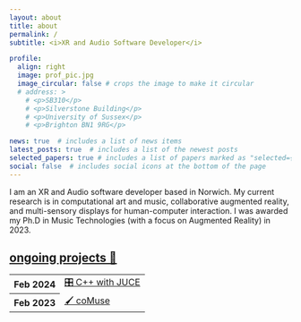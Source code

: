 ```yaml
---
layout: about
title: about
permalink: /
subtitle: <i>XR and Audio Software Developer</i>

profile:
  align: right
  image: prof_pic.jpg
  image_circular: false # crops the image to make it circular
  # address: >
    # <p>SB310</p>
    # <p>Silverstone Building</p>
    # <p>University of Sussex</p>
    # <p>Brighton BN1 9RG</p>

news: true  # includes a list of news items
latest_posts: true  # includes a list of the newest posts
selected_papers: true # includes a list of papers marked as "selected={true}"
social: false  # includes social icons at the bottom of the page
---
```


I am an XR and Audio software developer based in Norwich. My current research is in computational art and music, collaborative augmented reality, and multi-sensory displays for human-computer interaction. I was awarded my Ph.D in Music Technologies (with a focus on Augmented Reality) in 2023.

<!-- Table of recent projects -->
<div class="news">
<h2><a href="/projects/" style="color: inherit;">ongoing projects 🎉</a></h2>
  <div class="table-responsive">
    <table class="table table-sm table-borderless">          
      <tbody id="blog-post-home">
      <tr>
        <th scope="row">Feb 2024</th>
        <td>
          <a href="projects/juce/">🎛️ C++ with JUCE</a>
        </td>
      </tr>
      <tr>
        <th scope="row">Feb 2023</th>
        <td>
          <a href="projects/comuse/">🖌️ coMuse</a>
        </td>
      </tr>
      <!-- <tr>
        <th scope="row">Feb 2022</th>
        <td>
          <a href="projects/polygons/"><img id="emoji" src="/assets/img/emoji/ul_wave.webp"> polygons~</a>
        </td>
      </tr>
      <tr>
        <th scope="row">Aug 2021</th>
        <td>
          <a href="https://sambilbow.github.io/thexrtspace/">💬 The XRt Space</a>
        </td>
      </tr> -->
      <!-- <tr>
        <th scope="row">May 2021</th>
        <td>
          <a href="projects/polaris/"><img id="emoji" src="/assets/img/emoji/ul_ok.webp"> polaris~</a>
        </td>
      </tr>
      <tr>
        <th scope="row">Mar 2020</th>
        <td>
          <a href="projects/area/"><img id="emoji" src="/assets/img/emoji/ul_wave.webp"> area~</a>
        </td>
      </tr> -->
      </tbody>
    </table>
  </div>
</div>
